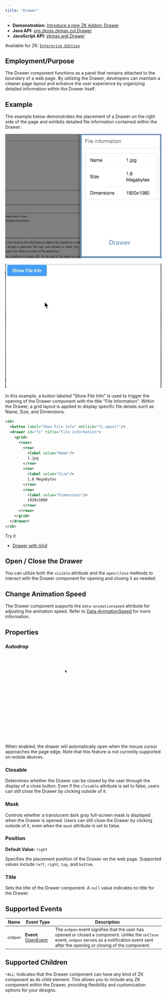 ```yaml
---
title: "Drawer"
---
```



- **Demonstration:** [Introduce a new ZK Addon: Drawer](https://blog.zkoss.org/2019/04/17/introduce-a-new-zk-addon-drawer/)
- **Java API:** [org.zkoss.zkmax.zul.Drawer](https://www.zkoss.org/javadoc/latest/zk/org/zkoss/zkmax/zul/Drawer.html)
- **JavaScript API:** [zkmax.wgt.Drawer](https://www.zkoss.org/javadoc/latest/jsdoc/classes/zkmax.wgt.Drawer.html)

Available for ZK: [`Enterprise Edition`](https://www.zkoss.org/whyzk/zkee)

## Employment/Purpose

The Drawer component functions as a panel that remains attached to the boundary of a web page. By utilizing the Drawer, developers can maintain a cleaner page layout and enhance the user experience by organizing detailed information within the Drawer itself.

## Example

The example below demonstrates the placement of a Drawer on the right side of the page and exhibits detailed file information contained within the Drawer:

![ZK-Drawer-Example](images/ZK-Drawer-Example.png)

![ZK-Drawer-Example](images/ZK-Drawer-Example.gif)

In this example, a button labeled "Show File Info" is used to trigger the opening of the Drawer component with the title "File Information". Within the Drawer, a grid layout is applied to display specific file details such as Name, Size, and Dimensions.

```xml
<zk>
  <button label="Show File Info" onClick="fi.open()"/>
  <drawer id="fi" title="File information">
    <grid>
      <rows>
        <row>
          <label value="Name"/>
          1.jpg
        </row>
        <row>
          <label value="Size"/>
          1.8 Megabytes
        </row>
        <row>
          <label value="Dimensions"/>
          1920x1080
        </row>
      </rows>
    </grid>
  </drawer>
</zk>
```

Try it
*  [Drawer with Grid](https://zkfiddle.org/sample/1g9so9c/1-ZK-Component-Reference-Drawer-Example?v=latest&t=Iceblue_Compact)


## Open / Close the Drawer

You can utilize both the `visible` attribute and the `open/close` methods to interact with the Drawer component for opening and closing it as needed.

## Change Animation Speed

The Drawer component supports the `data-animationspeed` attribute for adjusting the animation speed. Refer to [Data-AnimationSpeed](https://www.zkoss.org/javadoc/latest/zkref/ZUMLReference/ZUMLNamespaces/ClientAttribute/Data-AnimationSpeed.html) for more information.

## Properties

### Autodrop

![ZK-Drawer-Autodrop](images/ZK-Drawer-Autodrop.gif)

When enabled, the drawer will automatically open when the mouse cursor approaches the page edge. Note that this feature is not currently supported on mobile devices.

### Closable

Determines whether the Drawer can be closed by the user through the display of a close button. Even if the `closable` attribute is set to false, users can still close the Drawer by clicking outside of it.

### Mask

Controls whether a translucent dark gray full-screen mask is displayed when the Drawer is opened. Users can still close the Drawer by clicking outside of it, even when the `mask` attribute is set to false.

### Position

**Default Value:** `right`

Specifies the placement position of the Drawer on the web page. Supported values include `left`, `right`, `top`, and `bottom`.

### Title

Sets the title of the Drawer component. A `null` value indicates no title for the Drawer.

## Supported Events

| Name   | Event Type                            | Description |
|------------|-------------------------------------------|-------------|
| `onOpen`   | **Event:** [OpenEvent](https://www.zkoss.org/javadoc/latest/zk/org/zkoss/zk/ui/event/OpenEvent.html) | The `onOpen` event signifies that the user has opened or closed a component. Unlike the `onClose` event, `onOpen` serves as a notification event sent after the opening or closing of the component. |

## Supported Children

`*ALL`: Indicates that the Drawer component can have any kind of ZK component as its child element. This allows you to include any ZK component within the Drawer, providing flexibility and customization options for your designs.
